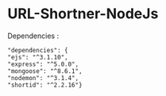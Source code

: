 # URL-Shortner-NodeJs

Dependencies :
    
    "dependencies": {
    "ejs": "^3.1.10",
    "express": "^5.0.0",
    "mongoose": "^8.6.1",
    "nodemon": "^3.1.4",
    "shortid": "^2.2.16"}
  
